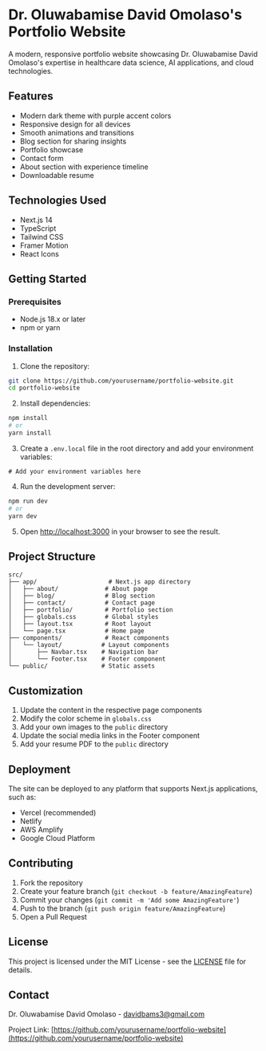 # Dr. Oluwabamise David Omolaso's Portfolio Website

A modern, responsive portfolio website showcasing Dr. Oluwabamise David Omolaso's expertise in healthcare data science, AI applications, and cloud technologies.

## Features

- Modern dark theme with purple accent colors
- Responsive design for all devices
- Smooth animations and transitions
- Blog section for sharing insights
- Portfolio showcase
- Contact form
- About section with experience timeline
- Downloadable resume

## Technologies Used

- Next.js 14
- TypeScript
- Tailwind CSS
- Framer Motion
- React Icons

## Getting Started

### Prerequisites

- Node.js 18.x or later
- npm or yarn

### Installation

1. Clone the repository:
```bash
git clone https://github.com/yourusername/portfolio-website.git
cd portfolio-website
```

2. Install dependencies:
```bash
npm install
# or
yarn install
```

3. Create a `.env.local` file in the root directory and add your environment variables:
```env
# Add your environment variables here
```

4. Run the development server:
```bash
npm run dev
# or
yarn dev
```

5. Open [http://localhost:3000](http://localhost:3000) in your browser to see the result.

## Project Structure

```
src/
├── app/                    # Next.js app directory
│   ├── about/             # About page
│   ├── blog/              # Blog section
│   ├── contact/           # Contact page
│   ├── portfolio/         # Portfolio section
│   ├── globals.css        # Global styles
│   ├── layout.tsx         # Root layout
│   └── page.tsx           # Home page
├── components/            # React components
│   └── layout/           # Layout components
│       ├── Navbar.tsx    # Navigation bar
│       └── Footer.tsx    # Footer component
└── public/               # Static assets
```

## Customization

1. Update the content in the respective page components
2. Modify the color scheme in `globals.css`
3. Add your own images to the `public` directory
4. Update the social media links in the Footer component
5. Add your resume PDF to the `public` directory

## Deployment

The site can be deployed to any platform that supports Next.js applications, such as:

- Vercel (recommended)
- Netlify
- AWS Amplify
- Google Cloud Platform

## Contributing

1. Fork the repository
2. Create your feature branch (`git checkout -b feature/AmazingFeature`)
3. Commit your changes (`git commit -m 'Add some AmazingFeature'`)
4. Push to the branch (`git push origin feature/AmazingFeature`)
5. Open a Pull Request

## License

This project is licensed under the MIT License - see the [LICENSE](LICENSE) file for details.

## Contact

Dr. Oluwabamise David Omolaso - [davidbams3@gmail.com](mailto:davidbams3@gmail.com)

Project Link: [https://github.com/yourusername/portfolio-website](https://github.com/yourusername/portfolio-website)
